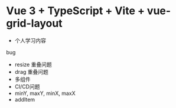 # Vue 3 + TypeScript + Vite + vue-grid-layout

- 个人学习内容

bug

- resize 重叠问题
- drag 重叠问题
- 多组件
- CI/CD问题
- minY, maxY, minX, maxX
- addItem

